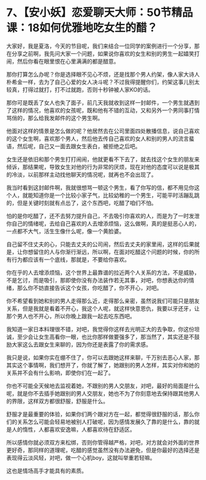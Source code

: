 # 7、【安小妖】恋爱聊天大师：50节精品课：18如何优雅地吃女生的醋？

大家好，我是夏洛，今天的节目呢，我们来结合一位同学的案例进行一个分享，那在分享之前啊，我先问大家一个问题，如果说你喜欢的女生和别的男生一起嬉笑打闹，然后你看在眼里恨在心里满满的都是醋意。

那你打算怎么办呢？你是选择眼不见心不烦，还是找那个男人约架，像人家大诗人朴希金一样，去为了自己心爱的女人决斗呢？不过我得提醒你们，约架这事儿别太较真，打得过就打，打不过就跑，否则十秒钟被人家KO的话。

那你可是既丢了女人也失了面子，前几天我就收到这样一封邮件，一个男生就遇到了这样的情况，他喜欢的女孩呢，既和他有不错的互动，又和另外一个男同事打情骂俏的，那么给我发邮件的这个男生啊。

他面对这样的情景是怎么做的呢？他居然去在公司里面四处散播信息，说自己喜欢的这个女生啊，喜欢那个男人，然后他去传自己喜欢的女人和别的男人的流言蜚语，然后呢，自己又一面去跟女生表白，被拒绝之后吧。

女生还是依旧和那个男生打打闹闹，他就更看不下去了，就去找这个女生的朋友来倾诉，那结果呢，导致女生对他的行为非常的厌烦，现在对他的态度可以说是极其的冷淡，以前那样主动找他聊天的情况呢，就再也不会出现了。

我当时看到这封邮件啊，我就很想骂一顿这个男生，看了你写的信，都不用见你这个人，就能知道你是一个比较小家子气，比较幼稚的一个男生，可能平时活蹦乱跳的，但是关键时刻就有点怂了，这个东西吧，吃醋了咱们不怕。

怕的是你吃醋了，还不去努力提升自己，不去吸引你喜欢的人，而是为了一时发泄你自己的情绪呢，去给自己喜欢的人去增添烦恼，这么做啊，真的是挺恶心人的，一点都不大气，活生生像什么呢，像一个黄脸婆。

自己留不住丈夫的心，只能去丈夫的公司闹，然后去丈夫的家里闹，这样的后果就是，让你想留住的人与你渐行渐远，所以啊，在面对吃醋这个问题的时候，你的所有行为都应该有一个底线，那就是，不要给你喜欢。

你在乎的人去增添烦恼，这个世界上最靠谱的拉近两个人关系的方法，不是威胁，不是乞讨，而是吸引，那即使你没有办法装作若无其事，对吧，你想表达你的情绪，那么你不妨直接告诉这个女孩，你吃醋了，你不开心，对吧。

你不希望看到她和别的男人走得那么近，走得那么亲密，虽然说我们可能只是朋友关系，但是我就是看着不开心，我这个人呢，就这样快意恩仇，我要以牙还牙，让那个男人也不开心，所以你晚上跟我一起去吃东西吧。

我知道一家日本料理很不错，对吧，我觉得你这样去光明正大的去争取，你这份坦诚，至少会让女生高看你一眼，也比你那样做要强多了，那当然了，其实还是不鼓励大家这么去跟女生来聊的，因为你还是表露了你的需求感。

我只是说，如果你实在绷不住了，你可以去跟她这样来聊，千万别去恶心人家，那其实这个事情啊，我们想开了，你就了解了，她跟别的男人怎样，其实对你和她的关系并不会有什么影响，即使你们在一起了。

你也不可能全天候地去监视着她，不跟别的男人交朋友，对吧，最好的局面是什么呢，就是你不去插手她跟别的男人交朋友，她也不为了你刻意地去保持跟其他男人的界限，这样双方都很舒服，舒服是什么。

舒服才是最重要的体验，如果你们两个跟对方在一起，都觉得很舒服的话，那么你们的关系怎么可能会轻易地被别人打破呢，因为感情发展久了靠的是什么，靠的就是人的惰性，人都喜欢安逸嘛，人都喜欢待在舒适区。

所以感情你就必须双方来松绑，否则你管得越严格，对吧，对方就会对外面的世界更好奇，那同样的道理呢，吃醋的感觉虽然没有办法避免，但是你最好的选择还是表现得云淡风轻，对吧，做一个心机boy，这就叫举重若轻嘛。

这也是情场高手才能具有的素质。
